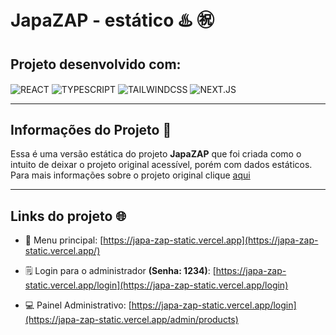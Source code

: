 # JapaZAP - estático ♨️ ㊗️

## Projeto desenvolvido com:

<div style="display:inline_block">
    <img align="center" src="https://img.shields.io/badge/React-20232A?style=for-the-badge&logo=react&logoColor=61DAFB" alt="REACT">
    <img align="center" src="https://img.shields.io/badge/TypeScript-007ACC?style=for-the-badge&logo=typescript&logoColor=white" alt="TYPESCRIPT">
    <img align="center" src="https://img.shields.io/badge/Tailwind_CSS-38B2AC?style=for-the-badge&logo=tailwind-css&logoColor=white" alt="TAILWINDCSS">
    <img align="center" src="https://img.shields.io/badge/Next.js-000000?style=for-the-badge&logo=nextdotjs&logoColor=white" alt="NEXT.JS">
</div>

---

## Informações do Projeto 🚀

Essa é uma versão estática do projeto **JapaZAP** que foi criada como o intuito de deixar o projeto original acessível, porém com dados estáticos. Para mais informações sobre o projeto original clique [aqui](https://github.com/Davi-604/JapaZAP)

---

## Links do projeto 🌐

-   🍱 Menu principal: [https://japa-zap-static.vercel.app](https://japa-zap-static.vercel.app/)

-   🗒️ Login para o administrador **(Senha: 1234)**: [https://japa-zap-static.vercel.app/login](https://japa-zap-static.vercel.app/login)

-   💻 Painel Administrativo: [https://japa-zap-static.vercel.app/login](https://japa-zap-static.vercel.app/admin/products)
